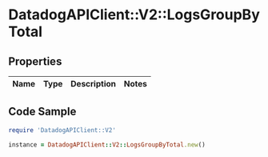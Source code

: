 # DatadogAPIClient::V2::LogsGroupByTotal

## Properties

Name | Type | Description | Notes
------------ | ------------- | ------------- | -------------

## Code Sample

```ruby
require 'DatadogAPIClient::V2'

instance = DatadogAPIClient::V2::LogsGroupByTotal.new()
```


